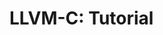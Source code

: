 # LLVM-C: Tutorial<!inputFile|path=Chapters/0-Installation/installation.md!><!inputFile|path=Chapters/1-FirstFunction/firstfunction.md!><!inputFile|path=Chapters/2-MachineCodeGeneration/machineCodeGeneration.md!><!inputFile|path=Chapters/3-FirstPharoBindings/firstPharoBindings.md!><!inputFile|path=Chapters/4-AdvancedPharoBindings/AdvancedPharoBindings.md!>